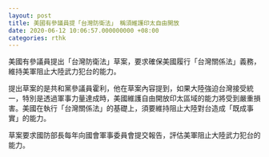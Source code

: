 ```yaml
---
layout: post
title: 美國有參議員提「台灣防衛法」　稱須維護印太自由開放
date: 2020-06-12 10:06:57.000000000 +08:00
categories: rthk
---
```


美國有參議員提出「台灣防衛法」草案，要求確保美國履行「台灣關係法」義務，維持美軍阻止大陸武力犯台的能力。

提出草案的是共和黨參議員霍利，他在草案內容提到，如果大陸強迫台灣接受統一，特別是透過軍事力量達成時，美國維護自由開放印太區域的能力將受到嚴重損害。美國在執行「台灣關係法」的基礎上，須要維持阻止大陸對台造成「既成事實」的能力。

草案要求國防部長每年向國會軍事委員會提交報告，評估美軍阻止大陸武力犯台的能力。
